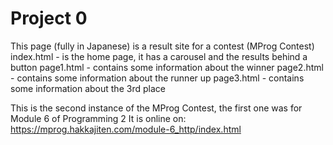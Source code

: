 # Project 0

This page (fully in Japanese) is a result site for a contest (MProg Contest)
index.html - is the home page, it has a carousel and the results behind a button
page1.html - contains some information about the winner
page2.html - contains some information about the runner up
page3.html - contains some information about the 3rd place

This is the second instance of the MProg Contest, the first one was for Module 6 of Programming 2
It is online on: https://mprog.hakkajiten.com/module-6_http/index.html